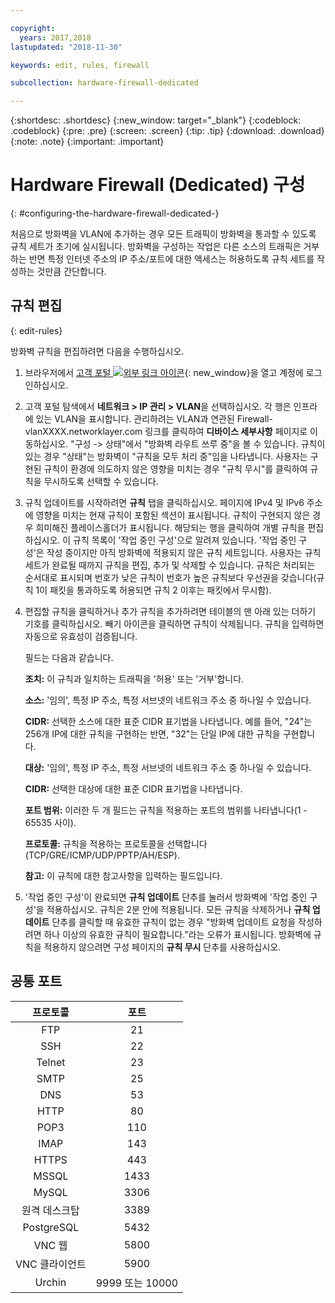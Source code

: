 ```yaml
---

copyright:
  years: 2017,2018
lastupdated: "2018-11-30"

keywords: edit, rules, firewall

subcollection: hardware-firewall-dedicated

---
```


{:shortdesc: .shortdesc}
{:new_window: target="_blank"}
{:codeblock: .codeblock}
{:pre: .pre}
{:screen: .screen}
{:tip: .tip}
{:download: .download}
{:note: .note}
{:important: .important}

# Hardware Firewall (Dedicated) 구성
{: #configuring-the-hardware-firewall-dedicated-}

처음으로 방화벽을 VLAN에 추가하는 경우 모든 트래픽이 방화벽을 통과할 수 있도록 규칙 세트가 초기에 실시됩니다. 방화벽을 구성하는 작업은 다른 소스의 트래픽은 거부하는 반면 특정 인터넷 주소의 IP 주소/포트에 대한 액세스는 허용하도록 규칙 세트를 작성하는 것만큼 간단합니다.

## 규칙 편집
{: edit-rules}

방화벽 규칙을 편집하려면 다음을 수행하십시오.

1. 브라우저에서 [고객 포털 ![외부 링크 아이콘](../../icons/launch-glyph.svg "외부 링크 아이콘")](https://control.softlayer.com/){: new_window}을 열고 계정에 로그인하십시오.
2. 고객 포털 탐색에서 **네트워크 > IP 관리 > VLAN**을 선택하십시오. 각 행은 인프라에 있는 VLAN을 표시합니다.  관리하려는 VLAN과 연관된 Firewall-vlanXXXX.networklayer.com 링크를 클릭하여 **디바이스 세부사항** 페이지로 이동하십시오. "구성 -> 상태"에서 "방화벽 라우트 쓰루 중"을 볼 수 있습니다. 규칙이 있는 경우 "상태"는 방화벽이 "규칙을 모두 처리 중"임을 나타냅니다. 사용자는 구현된 규칙이 환경에 의도하지 않은 영향을 미치는 경우 "규칙 무시"를 클릭하여 규칙을 무시하도록 선택할 수 있습니다.
3. 규칙 업데이트를 시작하려면 **규칙** 탭을 클릭하십시오. 페이지에 IPv4 및 IPv6 주소에 영향을 미치는 현재 규칙이 포함된 섹션이 표시됩니다.  규칙이 구현되지 않은 경우 희미해진 플레이스홀더가 표시됩니다.  해당되는 행을 클릭하여 개별 규칙을 편집하십시오.  이 규칙 목록이 '작업 중인 구성'으로 알려져 있습니다. '작업 중인 구성'은 작성 중이지만 아직 방화벽에 적용되지 않은 규칙 세트입니다. 사용자는 규칙 세트가 완료될 때까지 규칙을 편집, 추가 및 삭제할 수 있습니다.  규칙은 처리되는 순서대로 표시되며 번호가 낮은 규칙이 번호가 높은 규칙보다 우선권을 갖습니다(규칙 1이 패킷을 통과하도록 허용되면 규칙 2 이후는 패킷에서 무시함).
4. 편집할 규칙을 클릭하거나 추가 규칙을 추가하려면 테이블의 맨 아래 있는 더하기 기호를 클릭하십시오. 빼기 아이콘을 클릭하면 규칙이 삭제됩니다. 규칙을 입력하면 자동으로 유효성이 검증됩니다.

    필드는 다음과 같습니다.

    **조치:** 이 규칙과 일치하는 트래픽을 '허용' 또는 '거부'합니다.

    **소스:** '임의', 특정 IP 주소, 특정 서브넷의 네트워크 주소 중 하나일 수 있습니다.

    **CIDR:** 선택한 소스에 대한 표준 CIDR 표기법을 나타냅니다.  예를 들어, "24"는 256개 IP에 대한 규칙을 구현하는 반면, "32"는 단일 IP에 대한 규칙을 구현합니다.

    **대상:** '임의', 특정 IP 주소, 특정 서브넷의 네트워크 주소 중 하나일 수 있습니다.

    **CIDR:** 선택한 대상에 대한 표준 CIDR 표기법을 나타냅니다.

    **포트 범위:** 이러한 두 개 필드는 규칙을 적용하는 포트의 범위를 나타냅니다(1 - 65535 사이).

    **프로토콜:** 규칙을 적용하는 프로토콜을 선택합니다(TCP/GRE/ICMP/UDP/PPTP/AH/ESP).

    **참고:** 이 규칙에 대한 참고사항을 입력하는 필드입니다.

5. '작업 중인 구성'이 완료되면 **규칙 업데이트** 단추를 눌러서 방화벽에 '작업 중인 구성'을 적용하십시오. 규칙은 2분 안에 적용됩니다. 모든 규칙을 삭제하거나 **규칙 업데이트** 단추를 클릭할 때 유효한 규칙이 없는 경우 "방화벽 업데이트 요청을 작성하려면 하나 이상의 유효한 규칙이 필요합니다."라는 오류가 표시됩니다. 방화벽에 규칙을 적용하지 않으려면 구성 페이지의 **규칙 무시** 단추를 사용하십시오. 

## 공통 포트

|프로토콜 |포트 |
| :-----: | :-----: |
|FTP |21 |
|SSH |22 |
|Telnet |23 |
|SMTP |25 |
|DNS |53 |
|HTTP |80 |
|POP3 |110 |
|IMAP |143 |
|HTTPS |443 |
|MSSQL |1433 |
|MySQL |3306 |
|원격 데스크탑 |3389 |
|PostgreSQL |5432 |
|VNC 웹 |5800 |
|VNC 클라이언트 |5900 |
|Urchin |9999 또는 10000 ||

